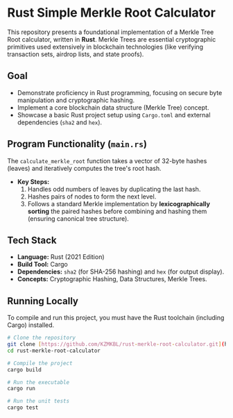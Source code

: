 # Rust Simple Merkle Root Calculator

This repository presents a foundational implementation of a Merkle Tree Root calculator, written in **Rust**. Merkle Trees are essential cryptographic primitives used extensively in blockchain technologies (like verifying transaction sets, airdrop lists, and state proofs).

## Goal

* Demonstrate proficiency in Rust programming, focusing on secure byte manipulation and cryptographic hashing.
* Implement a core blockchain data structure (Merkle Tree) concept.
* Showcase a basic Rust project setup using `Cargo.toml` and external dependencies (`sha2` and `hex`).

## Program Functionality (`main.rs`)

The `calculate_merkle_root` function takes a vector of 32-byte hashes (leaves) and iteratively computes the tree's root hash.

* **Key Steps:**
    1.  Handles odd numbers of leaves by duplicating the last hash.
    2.  Hashes pairs of nodes to form the next level.
    3.  Follows a standard Merkle implementation by **lexicographically sorting** the paired hashes before combining and hashing them (ensuring canonical tree structure).

## Tech Stack

* **Language:** Rust (2021 Edition)
* **Build Tool:** Cargo
* **Dependencies:** `sha2` (for SHA-256 hashing) and `hex` (for output display).
* **Concepts:** Cryptographic Hashing, Data Structures, Merkle Trees.

## Running Locally

To compile and run this project, you must have the Rust toolchain (including Cargo) installed.

```bash
# Clone the repository
git clone [https://github.com/KZMKBL/rust-merkle-root-calculator.git](https://github.com/KZMKBL/rust-merkle-root-calculator.git)
cd rust-merkle-root-calculator

# Compile the project
cargo build

# Run the executable
cargo run

# Run the unit tests
cargo test
